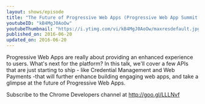 ```yaml
---
layout: shows/episode
title: "The Future of Progressive Web Apps (Progressive Web App Summit 2016)"
youtubeID: "kB4MgJ0AoOw"
youtubeThumbnail: "https://i.ytimg.com/vi/kB4MgJ0AoOw/maxresdefault.jpg"
published_on: 2016-06-20
updated_on: 2016-06-20
---
```


Progressive Web Apps are really about providing an enhanced experience to users.  What's next for the platform?  In this talk, we'll cover a few APIs that are just starting to ship - like Credential Management and Web Payments -that will further enhance building engaging web apps, and take a glimpse at the future of Progressive Web Apps.

Subscribe to the Chrome Developers channel at http://goo.gl/LLLNvf
